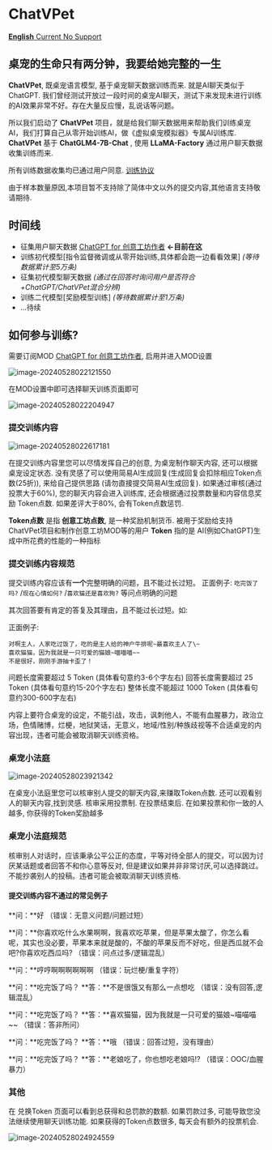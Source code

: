 # ChatVPet
[**English** Current No Support](README_en.md)

## 桌宠的生命只有两分钟，我要给她完整的一生

**ChatVPet**, 既桌宠语言模型, 基于桌宠聊天数据训练而来. 就是AI聊天类似于ChatGPT. 我们曾经测试开放过一段时间的桌宠AI聊天，测试下来发现未进行训练的AI效果非常不好。存在大量反应慢，乱说话等问题。

所以我们启动了 **ChatVPet** 项目，就是给我们聊天数据用来帮助我们训练桌宠AI，我们打算自己从零开始训练AI，做《虚拟桌宠模拟器》专属AI训练库. **ChatVPet** 基于 **ChatGLM4-7B-Chat** , 使用 **LLaMA-Factory** 通过用户聊天数据收集训练而来. 

所有训练数据收集均已通过用户同意. [训练协议](TrainingProtocol.md)

由于样本数量原因,本项目暂不支持除了简体中文以外的提交内容,其他语言支持敬请期待.

## 时间线

* 征集用户聊天数据 [ChatGPT for 创意工坊作者](https://steamcommunity.com/sharedfiles/filedetails/?id=3157090829) **<-目前在这**
* 训练初代模型[指令监督微调或从零开始训练,具体都会跑一边看看效果] *(等待数据累计至5万条)*
* 征集初代模型聊天数据 *(通过在回答时询问用户是否符合+ChatGPT/ChatVPet混合分辨)*
* 训练二代模型[奖励模型训练] *(等待数据累计至1万条)*
* …待续

## 如何参与训练?

需要订阅MOD [ChatGPT for 创意工坊作者](https://steamcommunity.com/sharedfiles/filedetails/?id=3157090829), 启用并进入MOD设置

![image-20240528022121550](README.assets/image-20240528022121550.png)

在MOD设置中即可选择聊天训练页面即可

![image-20240528022204947](README.assets/image-20240528022204947.png)

### 提交训练内容

![image-20240528022617181](README.assets/image-20240528022617181.png)

在提交训练内容里您可以尽情发挥自己的创意, 为桌宠制作聊天内容, 还可以根据桌宠设定状态. 没有灵感了可以使用简易AI生成回复(生成回复会扣除相应Token点数(25折)), 来给自己提供思路 (请勿直接提交简易AI生成回复). 如果通过审核(通过投票大于60%), 您的聊天内容会进入训练库, 还会根据通过投票数量和内容信息奖励 Token点数. 如果差评大于80%, 会有Token点数惩罚.

**Token点数** 是指 **创意工坊点数**, 是一种奖励机制货币. 被用于奖励给支持ChatVPet项目和制作创意工坊MOD等的用户
**Token** 指的是 AI(例如ChatGPT)生成中所花费的性能的一种指标

### 提交训练内容规范

提交训练内容应该有**一个**完整明确的问题，且不能过长过短。
正面例子: `吃完饭了吗?` /`现在心情如何?` /`喜欢猫还是喜欢狗?` 等问点明确的问题

其次回答要有肯定的答复及其理由，且不能过长过短。如: 

正面例子:
```
对啊主人，人家吃过饭了，吃的是主人给的神户牛排呢~最喜欢主人了\~
喜欢猫猫，因为我就是一只可爱的猫娘~喵喵喵~~
不是很好，刚刚手游抽卡歪了！
```

问题长度需要超过 5 Token (具体看句意约3-6个字左右)
回答长度需要超过 25 Token (具体看句意约15-20个字左右)
整体长度不能超过 1000 Token (具体看句意约300-600字左右)

内容上要符合桌宠的设定，不能引战，攻击，讽刺他人，不能有血腥暴力，政治立场，色情赌博，烂梗，地狱笑话，无意义，地域/性别/种族歧视等不合适桌宠的内容出现，违者可能会被取消聊天训练资格。

### 桌宠小法庭

![image-20240528023921342](README.assets/image-20240528023921342.png)

在桌宠小法庭里您可以核审别人提交的聊天内容,来赚取Token点数. 还可以观看别人的聊天内容,找到灵感. 核审采用投票制.  在投票结束后. 在如果投票和你一致的人越多, 你获得的Token奖励越多

### 桌宠小法庭规范

核审别人对话时，应该秉承公平公正的态度，平等对待全部人的提交，可以因为讨厌某话题或者回答不和你心意等反对, 但是建议如果并非非常讨厌,可以选择跳过。不能抄袭别人的投稿。违者可能会被取消聊天训练资格.

#### 提交训练内容不通过的常见例子 

**问：**好
（错误：无意义问题/问题过短）

 

**问：**你喜欢吃什么水果啊啊，我喜欢吃苹果，但是苹果太酸了，你怎么看呢，其实也没必要，苹果本来就是酸的，不酸的苹果反而不好吃，但是西瓜就不会吧?你喜欢吃西瓜吗?
（错误：问点过多/逻辑混乱）

 

**问：**哼哼啊啊啊啊啊啊
（错误：玩烂梗/重复字符）



**问：**吃完饭了吗？
**答：**不是很饿又有那么一点想吃
（错误：没有回答,逻辑混乱）

 

**问：**吃完饭了吗？
**答：**喜欢猫猫，因为我就是一只可爱的猫娘\~喵喵喵~~
（错误：答非所问）

 

**问：**吃完饭了吗？
**答：**哦
（错误：回答过短，没有理由）

 

**问：**吃完饭了吗？
**答：**老娘吃了，你也想吃老娘吗!?
（错误：OOC/血腥暴力）



### 其他

在 兑换Token 页面可以看到总获得和总罚款的数额. 
如果罚款过多, 可能导致您没法继续使用聊天训练功能.
如果获得的Token点数很多, 每天会有额外的投票机会.

![image-20240528024924559](README.assets/image-20240528024924559.png)
